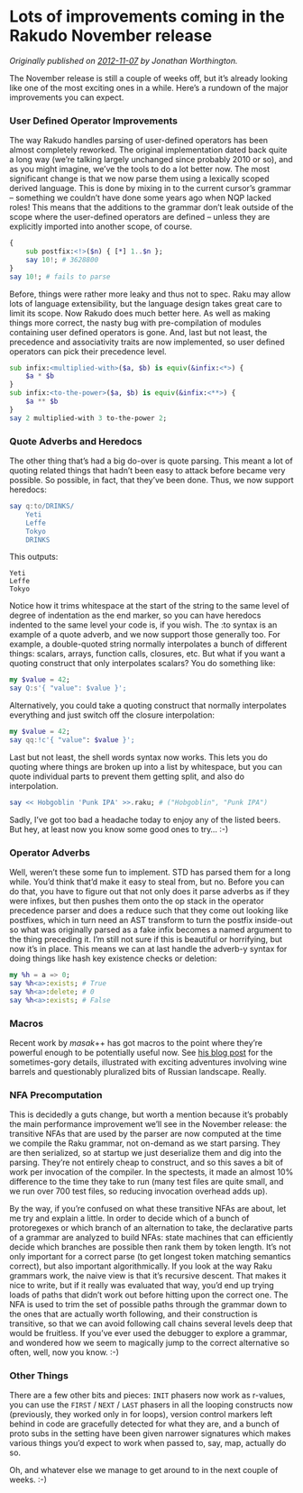 # Lots of improvements coming in the Rakudo November release
    
*Originally published on [2012-11-07](https://6guts.wordpress.com/2012/11/08/lots-of-improvements-coming-in-the-rakudo-november-release/) by Jonathan Worthington.*

The November release is still a couple of weeks off, but it’s already looking like one of the most exciting ones in a while. Here’s a rundown of the major improvements you can expect.

### User Defined Operator Improvements

The way Rakudo handles parsing of user-defined operators has been almost completely reworked. The original implementation dated back quite a long way (we’re talking largely unchanged since probably 2010 or so), and as you might imagine, we’ve the tools to do a lot better now. The most significant change is that we now parse them using a lexically scoped derived language. This is done by mixing in to the current cursor’s grammar – something we couldn’t have done some years ago when NQP lacked roles! This means that the additions to the grammar don’t leak outside of the scope where the user-defined operators are defined – unless they are explicitly imported into another scope, of course.

```` raku
{
    sub postfix:<!>($n) { [*] 1..$n };
    say 10!; # 3628800
}
say 10!; # fails to parse
````

Before, things were rather more leaky and thus not to spec. Raku may allow lots of language extensibility, but the language design takes great care to limit its scope. Now Rakudo does much better here. As well as making things more correct, the nasty bug with pre-compilation of modules containing user defined operators is gone. And, last but not least, the precedence and associativity traits are now implemented, so user defined operators can pick their precedence level.

```` raku
sub infix:<multiplied-with>($a, $b) is equiv(&infix:<*>) {
    $a * $b
}
sub infix:<to-the-power>($a, $b) is equiv(&infix:<**>) {
    $a ** $b
}
say 2 multiplied-with 3 to-the-power 2;
````

### Quote Adverbs and Heredocs

The other thing that’s had a big do-over is quote parsing. This meant a lot of quoting related things that hadn’t been easy to attack before became very possible. So possible, in fact, that they’ve been done. Thus, we now support heredocs:

```` raku
say q:to/DRINKS/
    Yeti
    Leffe
    Tokyo
    DRINKS
````

This outputs:

````
Yeti
Leffe
Tokyo
````

Notice how it trims whitespace at the start of the string to the same level of degree of indentation as the end marker, so you can have heredocs indented to the same level your code is, if you wish. The :to syntax is an example of a quote adverb, and we now support those generally too. For example, a double-quoted string normally interpolates a bunch of different things: scalars, arrays, function calls, closures, etc. But what if you want a quoting construct that only interpolates scalars? You do something like:

```` raku
my $value = 42;
say Q:s'{ "value": $value }';
````

Alternatively, you could take a quoting construct that normally interpolates everything and just switch off the closure interpolation:

```` raku
my $value = 42;
say qq:!c'{ "value": $value }';
````

Last but not least, the shell words syntax now works. This lets you do quoting where things are broken up into a list by whitespace, but you can quote individual parts to prevent them
getting split, and also do interpolation.

```` raku
say << Hobgoblin 'Punk IPA' >>.raku; # ("Hobgoblin", "Punk IPA")
````

Sadly, I’ve got too bad a headache today to enjoy any of the listed beers. But hey, at least now you know some good ones to try… :-)

### Operator Adverbs

Well, weren’t these some fun to implement. STD has parsed them for a long while. You’d think that’d make it easy to steal from, but no. Before you can do that, you have to figure out that not only does it parse adverbs as if they were infixes, but then pushes them onto the op stack in the operator precedence parser and does a reduce such that they come out looking like postfixes, which in turn need an AST transform to turn the postfix inside-out so what was originally parsed as a fake infix becomes a named argument to the thing preceding it. I’m still not sure if this is beautiful or horrifying, but now it’s in place. This means we can at last handle the adverb-y syntax for doing things like hash key existence checks or deletion:

```` raku
my %h = a => 0;
say %h<a>:exists; # True
say %h<a>:delete; # 0
say %h<a>:exists; # False
````

### Macros

Recent work by *masak*++ has got macros to the point where they’re powerful enough to be potentially useful now. See [his blog post](http://strangelyconsistent.org/blog/macros-progress-report-d2-merged) for the sometimes-gory details, illustrated with exciting adventures involving wine barrels and questionably pluralized bits of Russian landscape. Really.

### NFA Precomputation

This is decidedly a guts change, but worth a mention because it’s probably the main performance improvement we’ll see in the November release: the transitive NFAs that are used by the parser are now computed at the time we compile the Raku grammar, not on-demand as we start parsing. They are then serialized, so at startup we just deserialize them and dig into the parsing. They’re not entirely cheap to construct, and so this saves a bit of work per invocation of the compiler. In the spectests, it made an almost 10% difference to the time they take to run (many test files are quite small, and we run over 700 test files, so reducing invocation overhead adds up).

By the way, if you’re confused on what these transitive NFAs are about, let me try and explain a little. In order to decide which of a bunch of protoregexes or which branch of an alternation to take, the declarative parts of a grammar are analyzed to build NFAs: state machines that can efficiently decide which branches are possible then rank them by token length. It’s not only important for a correct parse (to get longest token matching semantics correct), but also important algorithmically. If you look at the way Raku grammars work, the naive view is that it’s recursive descent. That makes it nice to write, but if it really was evaluated that way, you’d end up trying loads of paths that didn’t work out before hitting upon the correct one. The NFA is used to trim the set of possible paths through the grammar down to the ones that are actually worth following, and their construction is transitive, so that we can avoid following call chains several levels deep that would be fruitless. If you’ve ever used the debugger to explore a grammar, and wondered how we seem to magically jump to the correct alternative so often, well, now you know. :-)

### Other Things

There are a few other bits and pieces: `INIT` phasers now work as r-values, you can use the `FIRST` / `NEXT` / `LAST` phasers in all the looping constructs now (previously, they worked only in for loops), version control markers left behind in code are gracefully detected for what they are, and a bunch of proto subs in the setting have been given narrower signatures which makes various things you’d expect to work when passed to, say, map, actually do so.

Oh, and whatever else we manage to get around to in the next couple of weeks. :-)
